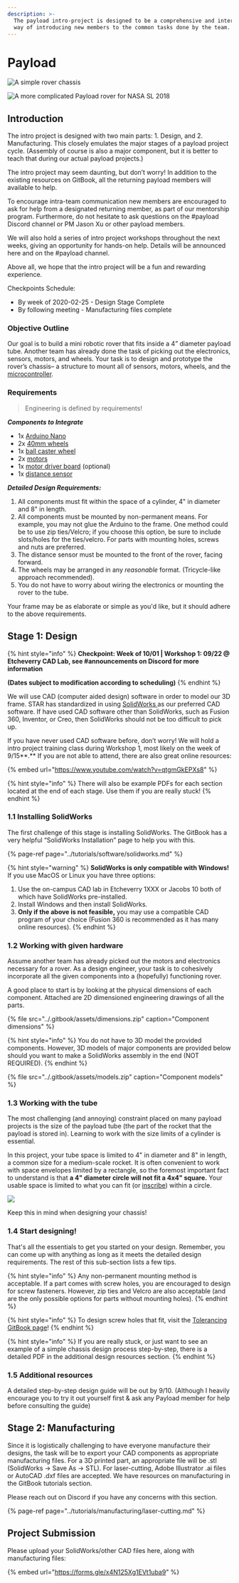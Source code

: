 ```yaml
---
description: >-
  The payload intro-project is designed to be a comprehensive and interesting
  way of introducing new members to the common tasks done by the team.
---
```


# Payload

![A simple rover chassis](../.gitbook/assets/simple_chassis.png)

![A more complicated Payload rover for NASA SL 2018](../.gitbook/assets/picture2.png)

## Introduction

The intro project is designed with two main parts: 1. Design, and 2. Manufacturing. This closely emulates the major stages of a payload project cycle. \(Assembly of course is also a major component, but it is better to teach that during our actual payload projects.\)

The intro project may seem daunting, but don’t worry! In addition to the existing resources on GitBook, all the returning payload members will available to help. 

To encourage intra-team communication new members are encouraged to ask for help from a designated returning member, as part of our mentorship program. Furthermore, do not hesitate to ask questions on the \#payload Discord channel or PM Jason Xu or other payload members. 

We will also hold a series of intro project workshops throughout the next weeks, giving an opportunity for hands-on help. Details will be announced here and on the \#payload channel.

Above all, we hope that the intro project will be a fun and rewarding experience.

Checkpoints Schedule:

* By week of 2020-02-25 - Design Stage Complete
* By following meeting - Manufacturing files complete

### Objective Outline

Our goal is to build a mini robotic rover that fits inside a 4” diameter payload tube. Another team has already done the task of picking out the electronics, sensors, motors, and wheels. Your task is to design and prototype the rover’s chassis– a structure to mount all of sensors, motors, wheels, and the [microcontroller](https://electronics.howstuffworks.com/microcontroller1.htm).

### Requirements

> Engineering is defined by requirements!

_**Components to Integrate**_

* 1x [Arduino Nano](https://store.arduino.cc/usa/arduino-nano)
* 2x [40mm wheels](https://www.pololu.com/product/1452/specs)
* 1x [ball caster wheel](https://www.pololu.com/product/952/resources)
* 2x [motors](https://www.pololu.com/product/2367/resources)
* 1x [motor driver board](https://www.pololu.com/product/2130) \(optional\)
* 1x [distance sensor](https://www.pololu.com/product/2474)

_**Detailed Design Requirements:**_

1. All components must fit within the space of a cylinder, 4" in diameter and 8" in length.
2. All components must be mounted by non-permanent means. For example, you may not glue the Arduino to the frame. One method could be to use zip ties/Velcro; if you choose this option, be sure to include slots/holes for the ties/velcro. For parts with mounting holes, screws and nuts are preferred.
3. The distance sensor must be mounted to the front of the rover, facing forward.
4. The wheels may be arranged in any _reasonable_ format. \(Tricycle-like approach recommended\).
5. You do not have to worry about wiring the electronics or mounting the rover to the tube.

Your frame may be as elaborate or simple as you'd like, but it should adhere to the above requirements.

## Stage 1: Design

{% hint style="info" %}
**Checkpoint: Week of 10/01 \| Workshop 1: 09/22 @ Etcheverry CAD Lab, see \#announcements on Discord for more information**

**\(Dates subject to modification according to scheduling\)**
{% endhint %}

We will use CAD \(computer aided design\) software in order to model our 3D frame. STAR has standardized in using [SolidWorks ](www.solidworks.com)as our preferred CAD software. If have used CAD software other than SolidWorks, such as Fusion 360, Inventor, or Creo, then SolidWorks should not be too difficult to pick up. 

If you have never used CAD software before, don’t worry! We will hold a intro project training class during Workshop 1, most likely on the week of 9/15**.** If you are not able to attend, there are also great online resources:

{% embed url="https://www.youtube.com/watch?v=qtgmGkEPXs8" %}

{% hint style="info" %}
There will also be example PDFs for each section located at the end of each stage. Use them if you are really stuck!
{% endhint %}

### 1.1 Installing SolidWorks

The first challenge of this stage is installing SolidWorks. The GitBook has a very helpful “SolidWorks Installation” page to help you with this.

{% page-ref page="../tutorials/software/solidworks.md" %}

{% hint style="warning" %}
**SolidWorks is only compatible with Windows!** If you use MacOS or Linux you have three options: 

1. Use the on-campus CAD lab in Etcheverry 1XXX or Jacobs 10 both of which have SolidWorks pre-installed.
2. Install Windows and then install SolidWorks.
3. **Only if the above is not feasible,** you may use a compatible CAD program of your choice \(Fusion 360 is recommended as it has many online resources\).
{% endhint %}

### 1.2 Working with given hardware

Assume another team has already picked out the motors and electronics necessary for a rover. As a design engineer, your task is to cohesively incorporate all the given components into a \(hopefully\) functioning rover.

A good place to start is by looking at the physical dimensions of each component. Attached are 2D dimensioned engineering drawings of all the parts.

{% file src="../.gitbook/assets/dimensions.zip" caption="Component dimensions" %}

{% hint style="info" %}
You do not have to 3D model the provided components. However, 3D models of major components are provided below should you want to make a SolidWorks assembly in the end \(NOT REQUIRED\).
{% endhint %}

{% file src="../.gitbook/assets/models.zip" caption="Component models" %}

### 1.3 Working with the tube

The most challenging \(and annoying\) constraint placed on many payload projects is the size of the payload tube \(the part of the rocket that the payload is stored in\). Learning to work with the size limits of a cylinder is essential. 

In this project, your tube space is limited to 4" in diameter and 8" in length, a common size for a medium-scale rocket. It is often convenient to work with space envelopes limited by a rectangle, so the foremost important fact to understand is that **a 4" diameter circle will not fit a 4x4" square.** Your usable space is limited to what you can fit \(or [inscribe](http://www.moomoomath.com/inscribed-polygon.html)\) within a circle.

![](../.gitbook/assets/annotation-2019-07-08-185531.png)

Keep this in mind when designing your chassis!

### 1.4 Start designing!

That's all the essentials to get you started on your design. Remember, you can come up with anything as long as it meets the detailed design requirements. The rest of this sub-section lists a few tips.

{% hint style="info" %}
Any non-permanent mounting method is acceptable. If a part comes with screw holes, you are encouraged to design for screw fasteners. However, zip ties and Velcro are also acceptable \(and are the only possible options for parts without mounting holes\). 
{% endhint %}

{% hint style="info" %}
To design screw holes that fit, visit the [Tolerancing GitBook page](../tutorials/manufacturing/tolerancing.md)! 
{% endhint %}

{% hint style="info" %}
If you are really stuck, or just want to see an example of a simple chassis design process step-by-step, there is a detailed PDF in the additional design resources section.
{% endhint %}

### 1.5 Additional resources

A detailed step-by-step design guide will be out by 9/10. \(Although I heavily encourage you to try it out yourself first & ask any Payload member for help before consulting the guide\)

## Stage 2: Manufacturing

Since it is logistically challenging to have everyone manufacture their designs, the task will be to export your CAD components as appropriate manufacturing files. For a 3D printed part, an appropriate file will be .stl \(SolidWorks -&gt; Save As -&gt; STL\). For laser-cutting, Adobe Illustrator .ai files or AutoCAD .dxf files are accepted. We have resources on manufacturing in the GitBook tutorials section.

Please reach out on Discord if you have any concerns with this section.

{% page-ref page="../tutorials/manufacturing/laser-cutting.md" %}

## Project Submission

Please upload your SolidWorks/other CAD files here, along with manufacturing files:

{% embed url="https://forms.gle/x4N125Xg1EVt1uba9" %}



